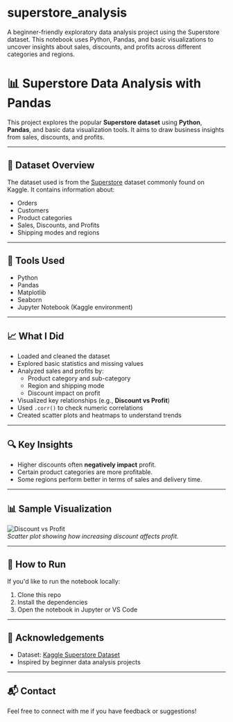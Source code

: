 # superstore_analysis
A beginner-friendly exploratory data analysis project using the Superstore dataset. This notebook uses Python, Pandas, and basic visualizations to uncover insights about sales, discounts, and profits across different categories and regions.
# 📊 Superstore Data Analysis with Pandas

This project explores the popular **Superstore dataset** using **Python**, **Pandas**, and basic data visualization tools. It aims to draw business insights from sales, discounts, and profits.

---

## 📌 Dataset Overview

The dataset used is from the [Superstore](https://www.kaggle.com/datasets) dataset commonly found on Kaggle. It contains information about:

- Orders
- Customers
- Product categories
- Sales, Discounts, and Profits
- Shipping modes and regions

---

## 🔧 Tools Used

- Python
- Pandas
- Matplotlib
- Seaborn
- Jupyter Notebook (Kaggle environment)

---

## 📈 What I Did

- Loaded and cleaned the dataset
- Explored basic statistics and missing values
- Analyzed sales and profits by:
  - Product category and sub-category
  - Region and shipping mode
  - Discount impact on profit
- Visualized key relationships (e.g., **Discount vs Profit**)
- Used `.corr()` to check numeric correlations
- Created scatter plots and heatmaps to understand trends

---

## 🔍 Key Insights

- Higher discounts often **negatively impact** profit.
- Certain product categories are more profitable.
- Some regions perform better in terms of sales and delivery time.

---

## 📊 Sample Visualization

![Discount vs Profit](images/discount_vs_profit.png)  
*Scatter plot showing how increasing discount affects profit.*

---

## 🚀 How to Run

If you'd like to run the notebook locally:
1. Clone this repo
2. Install the dependencies
3. Open the notebook in Jupyter or VS Code

---

## 🤝 Acknowledgements

- Dataset: [Kaggle Superstore Dataset](https://www.kaggle.com/datasets)
- Inspired by beginner data analysis projects

---

## 📬 Contact

Feel free to connect with me if you have feedback or suggestions!

